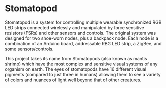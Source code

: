 Stomatopod
==========

Stomatopod is a system for controlling multiple wearable synchronized RGB LED strips
connected wirelessly and manipulated by force sensitive resistors (FSRs) and other
sensors and controls. The original system was designed for two shoe-worn nodes,
plus a backpack node. Each node is a combination of an Arduino board, addressable
RBG LED strip, a ZigBee, and some sensors/controls.

This project takes its name from Stomatopods (also known as mantis shrimp) which
have the most complex and sensitive visual systems of any organism on earth.
The eyes of stomatopods have 16 different visual pigments (compared to just three
in humans) allowing them to see a variety of colors and nuances of light well beyond
that of other creatures.
